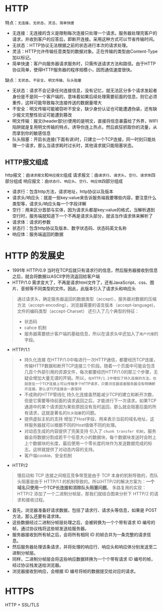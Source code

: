 # HTTP
特点：`无连接`、`无状态`、`灵活`、`简单快捷`
- 无连接：无连接的含义是限制每次连接只处理一个请求。服务器处理完客户的请求，并收到客户的应答后，即断开连接。采用这种方式可以节省传输时间。
- 无状态：HTTP协议无法根据之前的状态进行本次的请求处理。
- 灵活：HTTP允许传输任意类型的数据对象。正在传输的类型由Content-Type加以标记。
- 简单快速：客户向服务器请求服务时，只需传送请求方法和路径。由于HTTP协议简单，使得HTTP服务器的程序规模小，因而通信速度很快。

缺点：`无状态`、`不安全`、`明文传输`、`队头阻塞`
- 无状态：请求不会记录任何连接信息，没有记忆，就无法区分多个请求发起者身份是不是同一个客户端的，意味着如果后续处理需要前面的信息，则它必须重传，这样可能导致每次连接传送的数据量增大
- 不安全：明文传输可能被窃听不安全，缺少身份认证也可能遭遇伪装，还有缺少报文完整性验证可能遭到篡改
- 明文传输：报文(header部分)使用的是明文，直接将信息暴露给了外界，WIFI陷阱就是复用明文传输的特点，诱导你连上热点，然后疯狂抓取你的流量，从而拿到你的敏感信息
- 队头阻塞：开启长连接(下面有讲)时，只建立一个TCP连接，同一时刻只能处理一个请求，那么当请求耗时过长时，其他请求就只能阻塞状态。

## HTTP报文组成
http报文：由`请求报文`和`响应报文`组成
请求报文：由`请求行`、`请求头`、`空行`、`请求体`四部分组成
响应报文：由`状态行`、`响应头`、`空行`、`响应体`四部分组成
- 请求行：包含http方法，请求地址，http协议以及版本
- 请求头/响应头：就是一些key:value来告诉服务端我要哪些内容，要注意什么类型等，请求头/响应头每一个字段详解
- 空行：用来区分首部与实体，因为请求头都是key:value的格式，当解析遇到空行时，服务端就知道下一个不再是请求头部分，就该当作请求体来解析了
- 请求体：请求的参数
- 状态行：包含http协议及版本、数字状态码、状态码英文名称
- 响应体：服务端返回的数据

# HTTP 的发展史
- 1991年 HTTP/0.9 当时在TCP后就只有请求行的信息，然后服务器接收到信息之后，就会将数据以ASCll字符流返回给客户端
- HTTP/1.0 需求变大了，不再是请求html文件了，还有JavaScript、css、图片、音频等不同类型的文件。因此，此版本引入了请求头和响应头
> 通过请求头，确定服务器返回的数据类型（accept），服务器对数据的压缩方法（accept-encoding），浏览器需要的语言版本（accept-language)，文件的编码类型（accept-Charset）
> 还引入了几个典型的特征：
>- 状态码
>- cahce 机制
>- 服务器需要统计客户端的基础信息，所以在请求头中还加入了`用户代理`的字段。
- HTTP/1.1 
>- 持久化连接  在HTTP/1.0中每进行一次HTTP通信，都要经历TCP连接，传输HTTP数据和断开TCP连接三个阶段。随着一个页面中可能会包含几百个外部引用的资源文件，每次都要经历HTTP/1.0的那三个步骤，无疑会增加大量无谓的开销。所以，`在HTTP/1.1中增加了持久连接的方法，也就是在一个TCP连接上可以传输多个HTTP请求，只要浏览器或者服务器没有明确断开连接。那么该TCP连接会一直保持`
>- 不成熟的HTTP管线化  持久化连接虽然能减少TCP的建立和断开次数，但是它需要等待前面的请求返回之后，才能进行下一次请求。如果TCP通道中的某个请求因为某些原因没有及时返回，那么就会阻塞后面的所有请求，这就是著名的`队头阻塞`的问题。
>- 提供虚拟主机的支持  增加了Host字段，用来表示当前的域名地址，这样服务器就可以根据不同的Host值做不同的处理。
>- 对动态生成的内容提供了完美支持  引入了 `chunk transfer 机制`，服务器会将数据分割成若干个任意大小的数据块，每个数据块发送时会附上上个数据块的长度，最后使用一个零长度的块作为发送数据完成的标志。这样就提供了对动态内容的支持。
>- 客户端cookie、安全机制
- HTTP/2  
> 慢启动和 TCP 连接之间相互竞争带宽是由于 TCP 本身的机制导致的，而队头阻塞是由于 HTTP/1.1 的机制导致的。所以HTTP/2的解决方案为：__一个域名只使用一个TCP长连接和消除队头阻塞问题__。
多路复用的实现：
HTTP/2 添加了一个二进制分帧层，那我们就结合图来分析下 HTTP/2 的请求和接收过程。
 - 首先，浏览器准备好请求数据，包括了请求行、请求头等信息，如果是 POST 方法，那么还要有请求体。
 - 这些数据经过二进制分帧层处理之后，会被转换为一个个带有请求 ID 编号的帧，通过协议栈将这些帧发送给服务器。
 - 服务器接收到所有帧之后，会将所有相同 ID 的帧合并为一条完整的请求信息。
 - 然后服务器处理该条请求，并将处理的响应行、响应头和响应体分别发送至二进制分帧层。
 - 同样，二进制分帧层会将这些响应数据转换为一个个带有请求 ID 编号的帧，经过协议栈发送给浏览器。
 - 浏览器接收到响应，会根据 ID 编号将帧的数据提交给对应的请求。

# HTTPS
HTTP + SSL/TLS